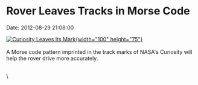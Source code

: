 Rover Leaves Tracks in Morse Code
=================================

Date: 2012-08-29 21:08:00

[![Curiosity Leaves Its
Mark](http://www.jpl.nasa.gov/images/msl/20120829/pia16093-th.jpg){width="100"
height="75"}](http://www.jpl.nasa.gov/news/news.cfm?release=2012-266&rn=news.xml&rst=3497)\
\
A Morse code pattern imprinted in the track marks of NASA\'s Curiosity
will help the rover drive more accurately.

\
\
